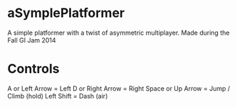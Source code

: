 aSymplePlatformer
=================

A simple platformer with a twist of asymmetric multiplayer. Made during the Fall GI Jam 2014


Controls
=======

A or Left Arrow = Left
D or Right Arrow = Right
Space or Up Arrow = Jump / Climb (hold)
Left Shift = Dash (air)
